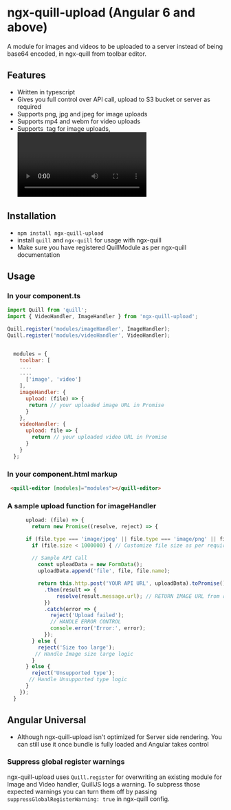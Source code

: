 # ngx-quill-upload (Angular 6 and above)
A module for images and videos to be uploaded to a server instead of being base64 encoded, in ngx-quill from toolbar editor.

## Features

- Written in typescript
- Gives you full control over API call, upload to S3 bucket or server as required
- Supports png, jpg and jpeg for image uploads
- Supports mp4 and webm for video uploads
- Supports <img> tag for image uploads, <video> tag for video uploads

## Installation

- `npm install ngx-quill-upload`
- install `quill` and `ngx-quill` for usage with ngx-quill
- Make sure you have registered QuillModule as per ngx-quill documentation


## Usage

### In your component.ts

```javascript
import Quill from 'quill';
import { VideoHandler, ImageHandler } from 'ngx-quill-upload';

Quill.register('modules/imageHandler', ImageHandler);
Quill.register('modules/videoHandler', VideoHandler);


  modules = {
    toolbar: [
    ....
    ....
      ['image', 'video']
    ],
    imageHandler: {
      upload: (file) => {
       return // your uploaded image URL in Promise
      }
    },
    videoHandler: {
      upload: file => {
        return // your uploaded video URL in Promise
      }
    }
  };
```

### In your component.html  markup

```html
 <quill-editor [modules]="modules"></quill-editor>
```

### A sample upload function for imageHandler

```javascript
      upload: (file) => {
        return new Promise((resolve, reject) => {

      if (file.type === 'image/jpeg' || file.type === 'image/png' || file.type === 'image/jpg') { // File types supported for image
        if (file.size < 1000000) { // Customize file size as per requirement
        
        // Sample API Call
          const uploadData = new FormData();
          uploadData.append('file', file, file.name);

          return this.http.post('YOUR API URL', uploadData).toPromise()
            .then(result => {
                resolve(result.message.url); // RETURN IMAGE URL from response
            })
            .catch(error => {
              reject('Upload failed'); 
              // HANDLE ERROR CONTROL 
              console.error('Error:', error);
            });
        } else {
          reject('Size too large');
         // Handle Image size large logic 
        }
      } else {
        reject('Unsupported type');
       // Handle Unsupported type logic
      }
    });
  }
```

## Angular Universal

- Although ngx-quill-upload isn't optimized for Server side rendering. You can still use it once bundle is fully loaded and Angular takes control

### Suppress global register warnings

ngx-quill-upload uses `Quill.register` for overwriting an existing module for Image and Video handler, QuillJS logs a warning.
To subpress those expected warnings you can turn them off by passing `suppressGlobalRegisterWarning: true` in ngx-quill config.
